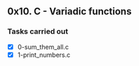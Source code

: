 ## 0x10. C - Variadic functions
### Tasks carried out
- [x] 0-sum_them_all.c
- [x] 1-print_numbers.c
